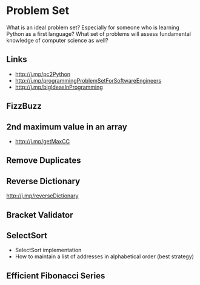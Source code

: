 
# Problem Set 

What is an ideal problem set? Especially for someone who is learning Python as a first language? What set of problems will assess fundamental knowledge of computer science as well? 

## Links
  - http://j.mp/pc2Python 
  - http://j.mp/programmingProblemSetForSoftwareEngineers 
  - http://j.mp/bigIdeasInProgramming 
  
## FizzBuzz 

## 2nd maximum value in an array 
  - http://j.mp/getMaxCC

## Remove Duplicates


## Reverse Dictionary
http://j.mp/reverseDictionary

## Bracket Validator 

## SelectSort 

- SelectSort implementation 
- How to maintain a list of addresses in alphabetical order (best strategy) 

## Efficient Fibonacci Series 

<!--stackedit_data:
eyJoaXN0b3J5IjpbMTYzNzYzOTQ2OCwzODc4OTk1OTMsLTE0OD
kxOTU0MzcsLTEzMTgyOTI5NTYsLTI2NzYzNDQ3LDEyMDgxNTAx
NzIsMzcwMDAyMzg2XX0=
-->